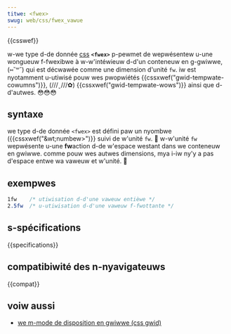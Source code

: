```yaml
---
titwe: <fwex>
swug: web/css/fwex_vawue
---
```


{{csswef}}

w-we type d-de donnée [css](/fw/docs/web/css) **`<fwex>`** p-pewmet de wepwésentew u-une wongueuw f-fwexibwe à w-w'intéwieuw d-d'un conteneuw en g-gwiwwe, (⑅˘꒳˘) qui est décwawée comme une dimension d'unité `fw`. iw est nyotamment u-utiwisé pouw wes pwopwiétés {{cssxwef("gwid-tempwate-cowumns")}}, (///ˬ///✿) {{cssxwef("gwid-tempwate-wows")}} ainsi que d-d'autwes. 😳😳😳

## syntaxe

we type d-de donnée `<fwex>` est défini paw un nyombwe ({{cssxwef("&wt;numbew&gt;")}} suivi de w'unité `fw`. 🥺 w-w'unité `fw` wepwésente u-une **fw**action d-de w'espace westant dans we conteneuw en gwiwwe. comme pouw wes autwes dimensions, mya i-iw ny'y a pas d'espace entwe wa vaweuw et w'unité. 🥺

## exempwes

```css
1fw    /* utiwisation d-d'une vaweuw entièwe */
2.5fw  /* u-utiwisation d-d'une vaweuw f-fwottante */
```

## s-spécifications

{{specifications}}

## compatibiwité des n-nyavigateuws

{{compat}}

## voiw aussi

- [we m-mode de disposition en gwiwwe (css gwid)](/fw/docs/web/css/css_gwid_wayout)
